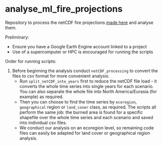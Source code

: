 # analyse_ml_fire_projections
Repository to process the netCDF fire projections [made here](https://github.com/andrewclelland/ml_fire_projections) and analyse them. 

Preliminary:
*  Ensure you have a Google Earth Engine account linked to a project
*  Use of a supercomputer or HPC is encouraged for running the scripts

Order for running scripts:
1.  Before beginning the analysis conduct `netCDF_processing` to convert the files to csv format for more convenient analysis.
    *  Run `split_netCDF_into_years` first to reduce the netCDF file load - it converts the whole time series into single years for each scenario. You can also separate the whole file into North America/Eurasia (for example) as required.
    *  Then you can choose to find the time series by `ecoregion`, `geographical` region or `land_cover` class, as required. The scripts all perform the same job: the burned area is found for a specific shapefile over the whole time series and each scenario and saved into individual csv files.
    *  We conduct our analysis on an ecoregion level, so remaining code files can easily be adapted for land cover or geographical region analysis.
